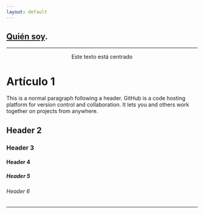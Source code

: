```yaml
---
layout: default
---
```



## [Quién soy](./another-page.md). ##

* * *


 <p align="center"> 
         Este texto está centrado 
 </p>

 



# Artículo 1

This is a normal paragraph following a header. GitHub is a code hosting platform for version control and collaboration. It lets you and others work together on projects from anywhere.

## Header 2


### Header 3



#### Header 4


##### Header 5



###### Header 6


* * *




